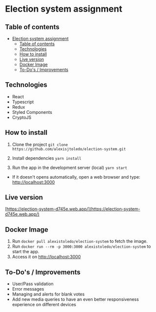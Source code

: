 # Election system assignment

## Table of contents

- [Election system assignment](#election-system-assignment)
  - [Table of contents](#table-of-contents)
  - [Technologies](#technologies)
  - [How to install](#how-to-install)
  - [Live version](#live-version)
  - [Docker Image](#docker-image)
  - [To-Do's / Improvements](#to-dos--improvements)

## Technologies

-   React
-   Typescript
-   Redux
-   Styled Components
-   CryptoJS

## How to install

1. Clone the project
   `git clone https://github.com/alexisjtoledo/election-system.git`

2. Install dependencies
   `yarn install`

3. Run the app in the development server (local)
   `yarn start`

-   If it doesn't opens automatically, open a web browser and type: [http://localhost:3000](http://localhost:3000)

## Live version

[https://election-system-d745e.web.app/](https://election-system-d745e.web.app/)

## Docker Image

1. Run `docker pull alexistoledo/election-system` to fetch the image.
2. Run `docker run --rm -p 3000:3000 alexistoledo/election-system` to start the app.
3. Access it on [http://localhost:3000](http://localhost:3000)

## To-Do's / Improvements

-   User/Pass validation
-   Error messages
-   Managing and alerts for blank votes
-   Add new media queries to have an even better responsiveness experience on different devices
